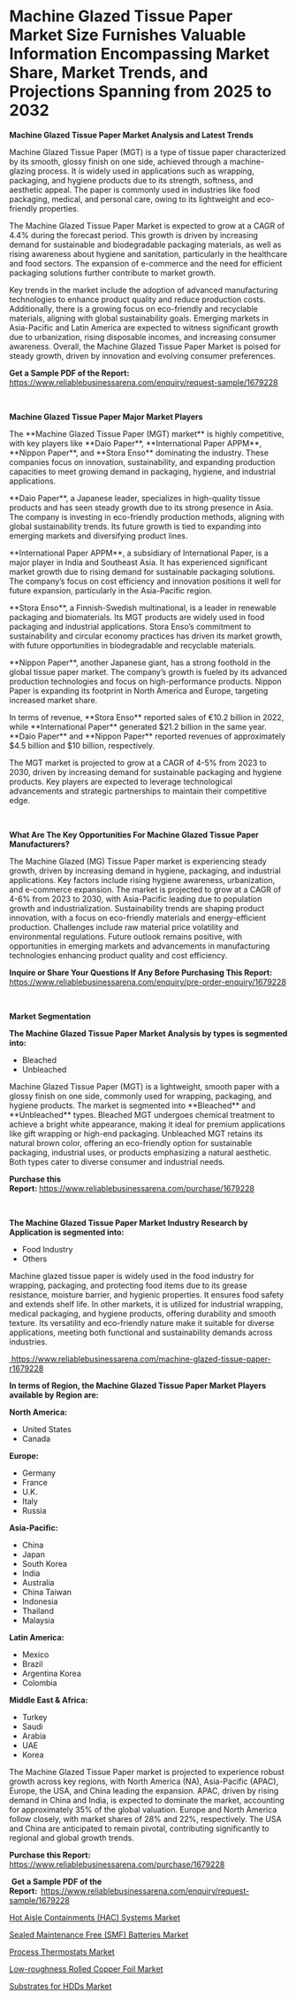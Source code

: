 <p><h1>Machine Glazed Tissue Paper Market Size Furnishes Valuable Information Encompassing Market Share, Market Trends, and Projections Spanning from 2025 to 2032</h1></p><p><strong>Machine Glazed Tissue Paper Market Analysis and Latest Trends</strong></p>
<p><p>Machine Glazed Tissue Paper (MGT) is a type of tissue paper characterized by its smooth, glossy finish on one side, achieved through a machine-glazing process. It is widely used in applications such as wrapping, packaging, and hygiene products due to its strength, softness, and aesthetic appeal. The paper is commonly used in industries like food packaging, medical, and personal care, owing to its lightweight and eco-friendly properties.</p><p>The Machine Glazed Tissue Paper Market is expected to grow at a CAGR of 4.4% during the forecast period. This growth is driven by increasing demand for sustainable and biodegradable packaging materials, as well as rising awareness about hygiene and sanitation, particularly in the healthcare and food sectors. The expansion of e-commerce and the need for efficient packaging solutions further contribute to market growth.</p><p>Key trends in the market include the adoption of advanced manufacturing technologies to enhance product quality and reduce production costs. Additionally, there is a growing focus on eco-friendly and recyclable materials, aligning with global sustainability goals. Emerging markets in Asia-Pacific and Latin America are expected to witness significant growth due to urbanization, rising disposable incomes, and increasing consumer awareness. Overall, the Machine Glazed Tissue Paper Market is poised for steady growth, driven by innovation and evolving consumer preferences.</p></p>
<p><strong>Get a Sample PDF of the Report:&nbsp;</strong> <a href="https://www.reliablebusinessarena.com/enquiry/request-sample/1679228?utm_campaign=1943&utm_medium=2&utm_source=Github&utm_content=ia&utm_term=28012025&utm_id=machine-glazed-tissue-paper">https://www.reliablebusinessarena.com/enquiry/request-sample/1679228</a></p>
<p>&nbsp;</p>
<p><strong>Machine Glazed Tissue Paper Major Market Players</strong></p>
<p><p>The **Machine Glazed Tissue Paper (MGT) market** is highly competitive, with key players like **Daio Paper**, **International Paper APPM**, **Nippon Paper**, and **Stora Enso** dominating the industry. These companies focus on innovation, sustainability, and expanding production capacities to meet growing demand in packaging, hygiene, and industrial applications.</p><p>**Daio Paper**, a Japanese leader, specializes in high-quality tissue products and has seen steady growth due to its strong presence in Asia. The company is investing in eco-friendly production methods, aligning with global sustainability trends. Its future growth is tied to expanding into emerging markets and diversifying product lines.</p><p>**International Paper APPM**, a subsidiary of International Paper, is a major player in India and Southeast Asia. It has experienced significant market growth due to rising demand for sustainable packaging solutions. The company’s focus on cost efficiency and innovation positions it well for future expansion, particularly in the Asia-Pacific region.</p><p>**Stora Enso**, a Finnish-Swedish multinational, is a leader in renewable packaging and biomaterials. Its MGT products are widely used in food packaging and industrial applications. Stora Enso’s commitment to sustainability and circular economy practices has driven its market growth, with future opportunities in biodegradable and recyclable materials.</p><p>**Nippon Paper**, another Japanese giant, has a strong foothold in the global tissue paper market. The company’s growth is fueled by its advanced production technologies and focus on high-performance products. Nippon Paper is expanding its footprint in North America and Europe, targeting increased market share.</p><p>In terms of revenue, **Stora Enso** reported sales of €10.2 billion in 2022, while **International Paper** generated $21.2 billion in the same year. **Daio Paper** and **Nippon Paper** reported revenues of approximately $4.5 billion and $10 billion, respectively.</p><p>The MGT market is projected to grow at a CAGR of 4-5% from 2023 to 2030, driven by increasing demand for sustainable packaging and hygiene products. Key players are expected to leverage technological advancements and strategic partnerships to maintain their competitive edge.</p></p>
<p>&nbsp;</p>
<p><strong>What Are The Key Opportunities For Machine Glazed Tissue Paper Manufacturers?</strong></p>
<p><p>The Machine Glazed (MG) Tissue Paper market is experiencing steady growth, driven by increasing demand in hygiene, packaging, and industrial applications. Key factors include rising hygiene awareness, urbanization, and e-commerce expansion. The market is projected to grow at a CAGR of 4-6% from 2023 to 2030, with Asia-Pacific leading due to population growth and industrialization. Sustainability trends are shaping product innovation, with a focus on eco-friendly materials and energy-efficient production. Challenges include raw material price volatility and environmental regulations. Future outlook remains positive, with opportunities in emerging markets and advancements in manufacturing technologies enhancing product quality and cost efficiency.</p></p>
<p><strong>Inquire or Share Your Questions If Any Before Purchasing This Report:</strong> <a href="https://www.reliablebusinessarena.com/enquiry/pre-order-enquiry/1679228?utm_campaign=1943&utm_medium=2&utm_source=Github&utm_content=ia&utm_term=28012025&utm_id=machine-glazed-tissue-paper">https://www.reliablebusinessarena.com/enquiry/pre-order-enquiry/1679228</a></p>
<p>&nbsp;</p>
<p><strong>Market Segmentation</strong></p>
<p><strong>The Machine Glazed Tissue Paper Market Analysis by types is segmented into:</strong></p>
<p><ul><li>Bleached</li><li>Unbleached</li></ul></p>
<p><p>Machine Glazed Tissue Paper (MGT) is a lightweight, smooth paper with a glossy finish on one side, commonly used for wrapping, packaging, and hygiene products. The market is segmented into **Bleached** and **Unbleached** types. Bleached MGT undergoes chemical treatment to achieve a bright white appearance, making it ideal for premium applications like gift wrapping or high-end packaging. Unbleached MGT retains its natural brown color, offering an eco-friendly option for sustainable packaging, industrial uses, or products emphasizing a natural aesthetic. Both types cater to diverse consumer and industrial needs.</p></p>
<p><strong>Purchase this Report:&nbsp;</strong><a href="https://www.reliablebusinessarena.com/purchase/1679228?utm_campaign=1943&utm_medium=2&utm_source=Github&utm_content=ia&utm_term=28012025&utm_id=machine-glazed-tissue-paper">https://www.reliablebusinessarena.com/purchase/1679228</a></p>
<p>&nbsp;</p>
<p><strong>The Machine Glazed Tissue Paper Market Industry Research by Application is segmented into:</strong></p>
<p><ul><li>Food Industry</li><li>Others</li></ul></p>
<p><p>Machine glazed tissue paper is widely used in the food industry for wrapping, packaging, and protecting food items due to its grease resistance, moisture barrier, and hygienic properties. It ensures food safety and extends shelf life. In other markets, it is utilized for industrial wrapping, medical packaging, and hygiene products, offering durability and smooth texture. Its versatility and eco-friendly nature make it suitable for diverse applications, meeting both functional and sustainability demands across industries.</p></p>
<p><a href="https://www.reliablebusinessarena.com/machine-glazed-tissue-paper-r1679228?utm_campaign=1943&utm_medium=2&utm_source=Github&utm_content=ia&utm_term=28012025&utm_id=machine-glazed-tissue-paper">&nbsp;https://www.reliablebusinessarena.com/machine-glazed-tissue-paper-r1679228</a></p>
<p><strong>In terms of Region, the Machine Glazed Tissue Paper Market Players available by Region are:</strong></p>
<p>
    <p> <strong> North America: </strong>
        <ul>
            <li>United States</li>
            <li>Canada</li>
        </ul>
        </p> 
    <p> <strong> Europe: </strong>
        <ul>
            <li>Germany</li>
            <li>France</li>
            <li>U.K.</li>
            <li>Italy</li>
            <li>Russia</li>
        </ul>
        </p> 
    <p> <strong> Asia-Pacific: </strong>
        <ul>
            <li>China</li>
            <li>Japan</li>
            <li>South Korea</li>
            <li>India</li>
            <li>Australia</li>
            <li>China Taiwan</li>
            <li>Indonesia</li>
            <li>Thailand</li>
            <li>Malaysia</li>
        </ul>
        </p> 
    <p> <strong> Latin America: </strong>
        <ul>
            <li>Mexico</li>
            <li>Brazil</li>
            <li>Argentina Korea</li>
            <li>Colombia</li>
        </ul>
        </p> 
    <p> <strong> Middle East & Africa: </strong>
        <ul>
            <li>Turkey</li>
            <li>Saudi</li>
            <li>Arabia</li>
            <li>UAE</li>
            <li>Korea</li>
        </ul>
    </p>
    </p>
<p><p>The Machine Glazed Tissue Paper market is projected to experience robust growth across key regions, with North America (NA), Asia-Pacific (APAC), Europe, the USA, and China leading the expansion. APAC, driven by rising demand in China and India, is expected to dominate the market, accounting for approximately 35% of the global valuation. Europe and North America follow closely, with market shares of 28% and 22%, respectively. The USA and China are anticipated to remain pivotal, contributing significantly to regional and global growth trends.</p></p>
<p><strong>Purchase this Report: </strong><a href="https://www.reliablebusinessarena.com/purchase/1679228?utm_campaign=1943&utm_medium=2&utm_source=Github&utm_content=ia&utm_term=28012025&utm_id=machine-glazed-tissue-paper">https://www.reliablebusinessarena.com/purchase/1679228</a></p>
<p>&nbsp;<strong>Get a Sample PDF of the Report:&nbsp;&nbsp;</strong><a href="https://www.reliablebusinessarena.com/enquiry/request-sample/1679228?utm_campaign=1943&utm_medium=2&utm_source=Github&utm_content=ia&utm_term=28012025&utm_id=machine-glazed-tissue-paper">https://www.reliablebusinessarena.com/enquiry/request-sample/1679228</a></p>
<p><strong></strong></p>
<p><p><a href="https://www.linkedin.com/pulse/hot-aisle-containments-hac-systems-market-size-growing-cagr-pjmxf?utm_campaign=1943&utm_medium=2&utm_source=Github&utm_content=ia&utm_term=28012025&utm_id=machine-glazed-tissue-paper">Hot Aisle Containments (HAC) Systems Market</a></p><p><a href="https://www.linkedin.com/pulse/latest-trend-analysis-sealed-maintenance-free-smf-batteries-dawzf?utm_campaign=1943&utm_medium=2&utm_source=Github&utm_content=ia&utm_term=28012025&utm_id=machine-glazed-tissue-paper">Sealed Maintenance Free (SMF) Batteries Market</a></p><p><a href="https://www.linkedin.com/pulse/future-process-thermostats-market-key-growth-drivers-forecasted-vqcsf?utm_campaign=1943&utm_medium=2&utm_source=Github&utm_content=ia&utm_term=28012025&utm_id=machine-glazed-tissue-paper">Process Thermostats Market</a></p><p><a href="https://www.linkedin.com/pulse/strategic-insights-global-low-roughness-rolled-copper-foil-market-rfd8f?utm_campaign=1943&utm_medium=2&utm_source=Github&utm_content=ia&utm_term=28012025&utm_id=machine-glazed-tissue-paper">Low-roughness Rolled Copper Foil Market</a></p><p><a href="https://www.linkedin.com/pulse/market-trends-substrates-hdds-industry-current-size-w3p8c?utm_campaign=1943&utm_medium=2&utm_source=Github&utm_content=ia&utm_term=28012025&utm_id=machine-glazed-tissue-paper">Substrates for HDDs Market</a></p></p>